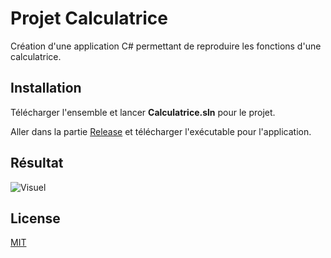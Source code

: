 # Projet Calculatrice

Création d'une application C# permettant de reproduire les fonctions d'une calculatrice.

## Installation

Télécharger l'ensemble et lancer **Calculatrice.sln** pour le projet.

Aller dans la partie [Release](https://github.com/VivienFreb/Calculatrice/releases) et télécharger l'exécutable pour l'application.

## Résultat

![Visuel](https://puu.sh/FHrD8/52b5361fc2.png)

## License
[MIT](https://choosealicense.com/licenses/mit/)

